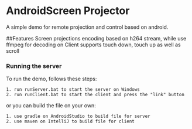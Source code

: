 # AndroidScreen Projector
A simple demo for remote projection and control based on android.

##Features
Screen projections encoding based on h264 stream, while use ffmpeg for decoding on Client
supports touch down, touch up as well as scroll 

### Running the server
To run the demo, follows these steps:
```
1. run runServer.bat to start the server on Windows
2. run runClient.bat to start the client and press the "link" button
```

or you can build the file on your own:
```
1. use gradle on AndroidStudio to build file for server
2. use maven on IntelliJ to build file for client
```

